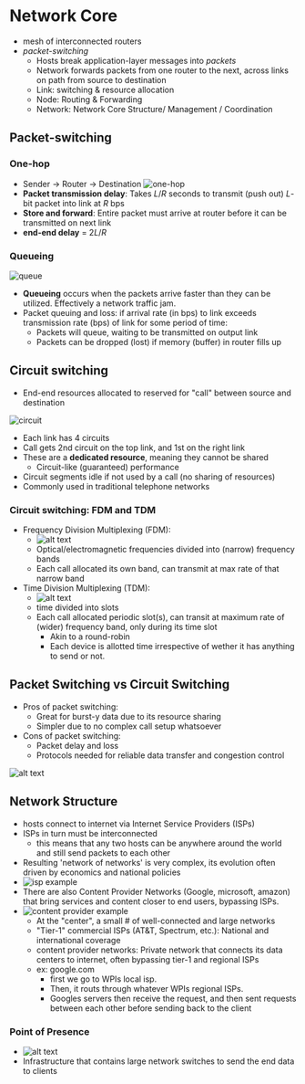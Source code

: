 # Network Core

- mesh of interconnected routers
- *packet-switching*
  - Hosts break application-layer messages into *packets*
  - Network forwards packets from one router to the next, across links on path from source to destination
  - Link: switching & resource allocation
  - Node: Routing & Forwarding
  - Network: Network Core Structure/ Management / Coordination

## Packet-switching

### One-hop

- Sender -> Router -> Destination
![one-hop](../imgs/1/onehop.png)
- **Packet transmission delay**: Takes *L*/*R* seconds to transmit (push out) *L*-bit packet into link at *R* bps
- **Store and forward**: Entire packet must arrive at router before it can be transmitted on next link
- **end-end delay** = 2*L*/*R*

### Queueing

![queue](../imgs/1/queueing.png)

- **Queueing** occurs when the packets arrive faster than they can be utilized. Effectively a network traffic jam.
- Packet queuing and loss: if arrival rate (in bps) to link exceeds transmission rate (bps) of link for some period of time:
  - Packets will queue, waiting to be transmitted on output link
  - Packets can be dropped (lost) if memory (buffer) in router fills up

## Circuit switching

- End-end resources allocated to reserved for "call" between source and destination

![circuit](../imgs/1/circutswitch.png)

- Each link has 4 circuits
- Call gets 2nd circuit on the top link, and 1st on the right link
- These are a **dedicated resource**, meaning they cannot be shared
  - Circuit-like (guaranteed) performance
- Circuit segments idle if not used by a call (no sharing of resources)
- Commonly used in traditional telephone networks

### Circuit switching: FDM and TDM

- Frequency Division Multiplexing (FDM):
  - ![alt text](../imgs/1/FDM.png)
  - Optical/electromagnetic frequencies divided into (narrow) frequency bands
  - Each call allocated its own band, can transmit at max rate of that narrow band
- Time Division Multiplexing (TDM):
  - ![alt text](../imgs/1/TDM.png)
  - time divided into slots
  - Each call allocated periodic slot(s), can transit at maximum rate of (wider) frequency band, only during its time slot
    - Akin to a round-robin
    - Each device is allotted time irrespective of wether it has anything to send or not.

## Packet Switching vs Circuit Switching

- Pros of packet switching:
  - Great for burst-y data due to its resource sharing
  - Simpler due to no complex call setup whatsoever
- Cons of packet switching:
  - Packet delay and loss
  - Protocols needed for reliable data transfer and congestion control

![alt text](../imgs/1/PSvCSex.png)

## Network Structure

- hosts connect to internet via Internet Service Providers (ISPs)
- ISPs in turn must be interconnected
  - this means that any two hosts can be anywhere around the world and still send packets to each other
- Resulting 'network of networks' is very complex, its evolution often driven by economics and national policies
- ![isp example](../imgs/1/isps.png)
- There are also Content Provider Networks (Google, microsoft, amazon) that bring services and content closer to end users, bypassing ISPs.
- ![content provider example](../imgs/1/cpn.png)
  - At the "center", a small # of well-connected and large networks
  - "Tier-1" commercial ISPs (AT&T, Spectrum, etc.): National and international coverage
  - content provider networks: Private network that connects its data centers to internet, often bypassing tier-1 and regional ISPs
  - ex: google.com
    - first we go to WPIs local isp.
    - Then, it routs through whatever WPIs regional ISPs.
    - Googles servers then receive the request, and then sent requests between each other before sending back to the client

### Point of Presence

- ![alt text](../imgs/1/pop.png)
- Infrastructure that contains large network switches to send the end data to clients
